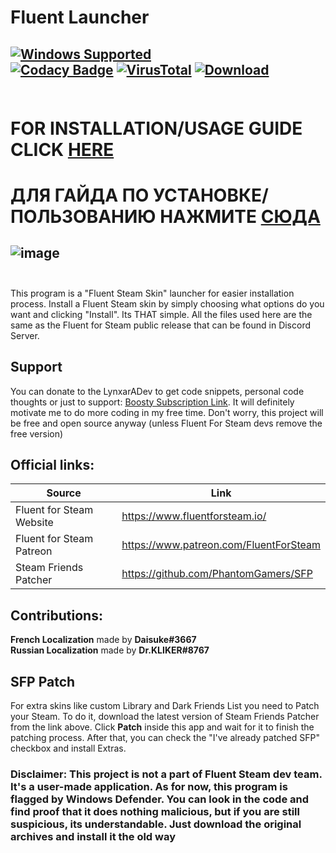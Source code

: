 # Fluent Launcher
[![Windows Supported](https://img.shields.io/badge/Windows-0078D6?style=for-the-badge&logo=windows&logoColor=white)]() <br>
[![Codacy Badge](https://app.codacy.com/project/badge/Grade/b96c2d74623c4d858f3dd3eda92e37d2)](https://app.codacy.com/gh/LynxarA-Coding/Fluent-Launcher/dashboard?utm_source=gh&utm_medium=referral&utm_content=&utm_campaign=Badge_grade) 
[![VirusTotal](https://img.shields.io/badge/VirusTotal-11%2F70-green)](https://www.virustotal.com/gui/file/c714016de43108ea311f2909eed8dba85f5fa43dfaaeed9e0947fa3aa30abc16/detection)
[![Download](https://img.shields.io/badge/Download-click%20here-green)](https://github.com/LynxarA-Coding/Fluent-Launcher/releases/tag/v1.1.3) <br> <br>
---
# FOR INSTALLATION/USAGE GUIDE CLICK [HERE](https://github.com/LynxarA-Coding/Fluent-Launcher/wiki)
# ДЛЯ ГАЙДА ПО УСТАНОВКЕ/ПОЛЬЗОВАНИЮ НАЖМИТЕ [СЮДА](https://github.com/LynxarA-Coding/Fluent-Launcher/wiki)
![image](https://i.imgur.com/maCxfzZ.png)
<br><br>
---
 This program is a "Fluent Steam Skin" launcher for easier installation process. Install a Fluent Steam skin by simply choosing what options do you want and clicking "Install". Its THAT simple. All the files used here are the same as the Fluent for Steam public release that can be found in Discord Server.
 
## Support
You can donate to the LynxarADev to get code snippets, personal code thoughts or just to support: [Boosty Subscription Link](https://boosty.to/lynxaradev/).
It will definitely motivate me to do more coding in my free time. Don't worry, this project will be free and open source anyway (unless Fluent For Steam devs remove the free version)

## Official links:
| Source  | Link |
| ------------- | ------------- |
| Fluent for Steam Website  | https://www.fluentforsteam.io/  |
| Fluent for Steam Patreon  | https://www.patreon.com/FluentForSteam  |
| Steam Friends Patcher | https://github.com/PhantomGamers/SFP |

## Contributions:
**French Localization** made by **Daisuke#3667** <br>
**Russian Localization** made by **Dr.KLIKER#8767**

## SFP Patch
For extra skins like custom Library and Dark Friends List you need to Patch your Steam. To do it, download the latest version of Steam Friends Patcher from the link above. Click **Patch** inside this app and wait for it to finish the patching process. After that, you can check the "I've already patched SFP" checkbox and install Extras.
 
### Disclaimer: This project is not a part of Fluent Steam dev team. It's a user-made application. As for now, this program is flagged by Windows Defender. You can look in the code and find proof that it does nothing malicious, but if you are still suspicious, its understandable. Just download the original archives and install it the old way

